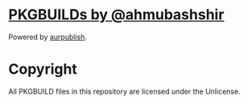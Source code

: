 # [PKGBUILDs by @ahmubashshir](https://aur.archlinux.org/packages/?O=0&SeB=M&K=ahmubashshir&outdated=&SB=n&SO=a&PP=50&do_Search=Go)
Powered by [aurpublish](https://github.com/eli-schwartz/aurpublish).

# Copyright
All PKGBUILD files in this repository are licensed under the Unlicense.
